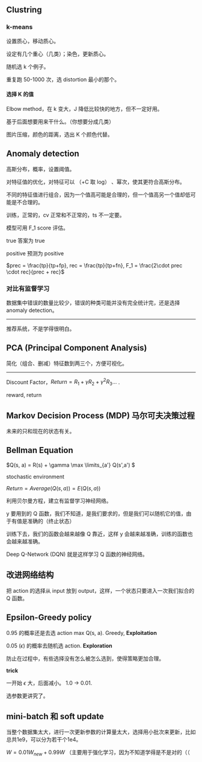 ## Clustring

### k-means

设置质心，移动质心。

设定有几个重心（几类）；染色，更新质心。



随机选 k 个例子。

重复跑 50-1000 次，选 distortion 最小的那个。



#### 选择 K 的值

Elbow method，在 k 变大，J 降低比较快的地方，但不一定好用。

基于后面想要用来干什么。（你想要分成几类）



图片压缩，颜色的距离，选出 K 个颜色代替。



## Anomaly detection

高斯分布，概率，设置阈值。

对特征值的优化，对特征可以 （+C 取 log） 、幂次，使其更符合高斯分布。

不同的特征值进行组合，因为一个值高可能是合理的，但一个值高另一个值却低可能是不合理的。



训练，正常的，cv 正常和不正常的，ts 不一定要。

模型可用 F_1 score 评估。

true 答案为 true

positive 预测为 positive

$prec = \frac{tp}{tp+fp}, rec = \frac{tp}{tp+fn}, F_1 = \frac{2\cdot prec \cdot rec}{prec + rec}$



### 对比有监督学习

数据集中错误的数量比较少，错误的种类可能并没有完全统计完，还是选择anomaly detection。



---



推荐系统，不是学得很明白。



## PCA (Principal Component Analysis)

简化（组合、删减）特征数到两三个，方便可视化。



---



Discount Factor，$Return = R_1 + \gamma R_2 + \gamma^2 R_3 ...$ .

reward, return

## Markov Decision Process (MDP) 马尔可夫决策过程

未来的只和现在的状态有关。



## Bellman Equation

$Q(s, a) = R(s) + \gamma \max \limits_{a'} Q(s',a') $



stochastic environment

$Return = Average(Q(s, a)) = E(Q(s, a))$



利用贝尔曼方程，建立有监督学习神经网络。

y 要用到的 Q 函数，我们不知道，是我们要求的，但是我们可以随机它的值，由于有值是准确的（终止状态）

训练下去，我们的函数会越来越像 Q 靠近，这样 y 会越来越准确，训练的函数也会越来越准确。

Deep Q-Network (DQN) 就是这样学习 Q 函数的神经网络。



## 改进网络结构

把 action 的选择从 input 放到 output，这样，一个状态只要进入一次我们拟合的 Q 函数。



## Epsilon-Greedy policy

0.95 的概率还是去选 action max Q(s, a). Greedy, **Exploitation**

0.05 ($\epsilon$) 的概率去随机选 action. 	**Exploration**

防止在过程中，有些选择没有怎么被怎么选到，使得策略更加合理。

**trick**

一开始 $\epsilon$ 大，后面减小。 1.0 -> 0.01.

选参数更讲究了。



## mini-batch 和 soft update

当整个数据集太大，进行一次更新参数的计算量太大，选择用小批次来更新，比如总共1e9，可以分为若干个1e4。

$W = 0.01W_{new} + 0.99W$ （主要用于强化学习，因为不知道学得是不是对的（（
